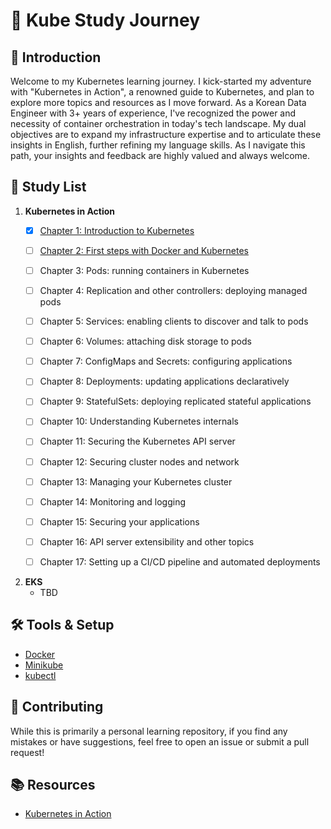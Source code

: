 # 🚀 Kube Study Journey

## 💬 Introduction

Welcome to my Kubernetes learning journey. I kick-started my adventure with "Kubernetes in Action", a renowned guide to Kubernetes, and plan to explore more topics and resources as I move forward. As a Korean Data Engineer with 3+ years of experience, I've recognized the power and necessity of container orchestration in today's tech landscape. My dual objectives are to expand my infrastructure expertise and to articulate these insights in English, further refining my language skills. As I navigate this path, your insights and feedback are highly valued and always welcome.


## 📖 Study List

1. **Kubernetes in Action**
   - [x] [Chapter 1: Introduction to Kubernetes](chapters/chapter-01.md)
   - [ ] [Chapter 2: First steps with Docker and Kubernetes](chapters/chapter-02.md)
   - [ ] Chapter 3: Pods: running containers in Kubernetes
   - [ ] Chapter 4: Replication and other controllers: deploying managed pods
   - [ ] Chapter 5: Services: enabling clients to discover and talk to pods
   - [ ] Chapter 6: Volumes: attaching disk storage to pods
   - [ ] Chapter 7: ConfigMaps and Secrets: configuring applications
   - [ ] Chapter 8: Deployments: updating applications declaratively
   - [ ] Chapter 9: StatefulSets: deploying replicated stateful applications
   - [ ] Chapter 10: Understanding Kubernetes internals
   - [ ] Chapter 11: Securing the Kubernetes API server
   - [ ] Chapter 12: Securing cluster nodes and network
   - [ ] Chapter 13: Managing your Kubernetes cluster
   - [ ] Chapter 14: Monitoring and logging
   - [ ] Chapter 15: Securing your applications
   - [ ] Chapter 16: API server extensibility and other topics
   - [ ] Chapter 17: Setting up a CI/CD pipeline and automated deployments


2. **EKS**
   - TBD


## 🛠 Tools & Setup
- [Docker](http://docs.docker.com/engine/installation/)
- [Minikube](http://github.com/kubernetes/minikube)
- [kubectl](https://kubernetes.io/docs/reference/kubectl/)

## 🤝 Contributing

While this is primarily a personal learning repository, if you find any mistakes or have suggestions, feel free to open an issue or submit a pull request!

## 📚 Resources

- [Kubernetes in Action](https://www.oreilly.com/library/view/kubernetes-in-action/9781617293726/)



